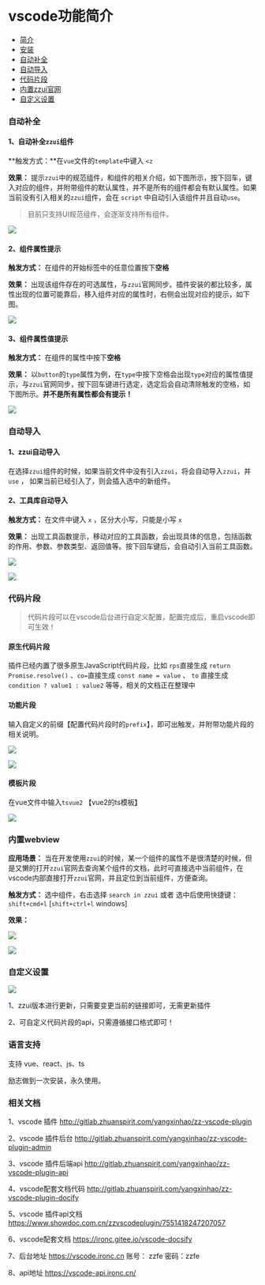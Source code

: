 # vscode功能简介

- [简介](./简介.md)
- [安装](./安装.md)
- [自动补全](./自动补全.md)
- [自动导入](./自动导入.md)
- [代码片段](./代码片段.md)
- [内置zzui官网](./zzui.md)
- [自定义设置](./自定义设置.md)


### 自动补全

#### 1、自动补全`zzui`组件

**触发方式：**在`vue`文件的`template`中键入 `<z` 

**效果：** 提示`zzui`中的规范组件，和组件的相关介绍，如下图所示，按下回车，键入对应的组件，并附带组件的默认属性，并不是所有的组件都会有默认属性。如果当前没有引入相关的`zzui`组件，会在 `script` 中自动引入该组件并且自动`use`。

> 目前只支持UI规范组件，会逐渐支持所有组件。

![](https://qn.huat.xyz/mac/20211011172909.png)

#### 2、组件属性提示

**触发方式：** 在组件的开始标签中的任意位置按下**空格**

**效果：** 出现该组件存在的可选属性，与`zzui`官网同步。插件安装的都比较多，属性出现的位置可能靠后，移入组件对应的属性时，右侧会出现对应的提示，如下图。

![](https://qn.huat.xyz/mac/20211011173034.png)

#### 3、组件属性值提示

**触发方式：** 在组件的属性中按下**空格**

**效果：** 以`button`的`type`属性为例，在`type`中按下空格会出现`type`对应的属性值提示，与`zzui`官网同步，按下回车键进行选定，选定后会自动清除触发的空格，如下图所示。**并不是所有属性都会有提示！**

![](https://qn.huat.xyz/mac/20211011173122.png)



### 自动导入

#### 1、zzui自动导入

在选择`zzui`组件的时候，如果当前文件中没有引入`zzui`，将会自动导入`zzui`，并`use` ， 如果当前已经引入了，则会插入选中的新组件。



#### 2、工具库自动导入

**触发方式：** 在文件中键入 `x` ，区分大小写，只能是小写 `x` 

**效果：** 出现工具函数提示，移动对应的工具函数，会出现具体的信息，包括函数的作用、参数、参数类型、返回值等。按下回车键后，会自动引入当前工具函数。



![](https://qn.huat.xyz/mac/20211011173223.png)

![](https://qn.huat.xyz/mac/20211011173308.png)



### 代码片段

> 代码片段可以在vscode后台进行自定义配置，配置完成后，重启vscode即可生效！

#### 原生代码片段

插件已经内置了很多原生JavaScript代码片段，比如 `rps`直接生成 `return Promise.resolve()` 、`co=`直接生成 `const name = value` 、 `to` 直接生成 `condition ? value1 : value2`  等等，相关的文档正在整理中



#### 功能片段

输入自定义的前缀【配置代码片段时的`prefix`】，即可出触发，并附带功能片段的相关说明。

![](https://qn.huat.xyz/mac/20211011173503.png)

![](https://qn.huat.xyz/mac/20211011173601.png)

#### 模板片段

在vue文件中输入`tsvue2` 【vue2的ts模板】

![](https://qn.huat.xyz/mac/20211011173731.png)



### 内置webview

**应用场景：** 当在开发使用`zzui`的时候，某一个组件的属性不是很清楚的时候，但是又懒的打开`zzui`官网去查询某个组件的文档，此时可直接选中当前组件，在vscode内部直接打开`zzui`官网，并且定位到当前组件，方便查询。

**触发方式：** 选中组件，右击选择 `search in zzui` 或者 选中后使用快捷键： `shift+cmd+l` [`shift+ctrl+l`  windows]

**效果：**

![](https://qn.huat.xyz/mac/20211011173849.png)

![](https://qn.huat.xyz/mac/20211011173933.png)



### 自定义设置

![](https://qn.huat.xyz/mac/20211011174108.png)

1、zzui版本进行更新，只需要变更当前的链接即可，无需更新插件

2、可自定义代码片段的api，只需遵循接口格式即可！

### 语言支持

支持 vue、react、js、ts



励志做到一次安装，永久使用。


### 相关文档

1、vscode 插件 http://gitlab.zhuanspirit.com/yangxinhao/zz-vscode-plugin

2、vscode 插件后台 http://gitlab.zhuanspirit.com/yangxinhao/zz-vscode-plugin-admin

3、vscode 插件后端api http://gitlab.zhuanspirit.com/yangxinhao/zz-vscode-plugin-api

4、vscode配套文档代码 http://gitlab.zhuanspirit.com/yangxinhao/zz-vscode-plugin-docify

5、vscode 插件api文档 https://www.showdoc.com.cn/zzvscodeplugin/7551418247207057

6、vscode配套文档 https://ironc.gitee.io/vscode-docsify

7、后台地址 https://vscode.ironc.cn 账号： zzfe 密码：zzfe

8、api地址 https://vscode-api.ironc.cn/